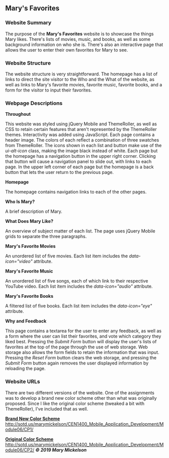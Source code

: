 ## Mary's Favorites
### Website Summary
The purpose of the **Mary's Favorites** website is to showcase the things Mary likes. There's lists of movies, music, and books, as well as some background information on who she is. There's also an interactive page that allows the user to enter their own favorites for Mary to see.
### Website Structure
The website structure is very straightforward. The homepage has a list of links to direct the site visitor to the Who and the What of the website, as well as links to Mary's favorite movies, favorite music, favorite books, and a form for the visitor to input their favorites.
### Webpage Descriptions
**Throughout**

This website was styled using jQuery Mobile and ThemeRoller, as well as CSS to retain certain features that aren't represented by the ThemeRoller themes. Interactivity was added using JavaScript.
Each page contains a header image. The colors of each reflect a combination of three swatches from ThemeRoller.
The icons shown in each list and button make use of the _ui-alt-icon_ class, making the image black instead of white.
Each page but the homepage has a navigation button in the upper right corner. Clicking that button will cause a navigation panel to slide out, with links to each page. In the upper left corner of each page but the homepage is a back button that lets the user return to the previous page.

**Homepage**

The homepage contains navigation links to each of the other pages.

**Who Is Mary?**

A brief description of Mary. 

**What Does Mary Like?**

An overview of subject matter of each list. The page uses jQuery Mobile grids to separate the three paragraphs.

**Mary's Favorite Movies**

An unordered list of five movies. Each list item includes the _data-icon="video"_ attribute.

**Mary's Favorite Music**

An unordered list of five songs, each of which link to their respective YouTube video. Each list item includes the _data-icon="audio"_ attribute.

**Mary's Favorite Books**

A filtered list of five books. Each list item includes the _data-icon="eye"_ attribute.

**Why and Feedback**

This page contains a textarea for the user to enter any feedback, as well as a form where the user can list their favorites, and vote which category they liked best. Pressing the _Submit Form_ button will display the user's lists of favorites at the top of the page through the use of web storage. Web storage also allows the form fields to retain the information that was input. Pressing the _Reset Form_ button clears the web storage, and pressing the _Submit Form_ button again removes the user displayed information by reloading the page. 

### Website URLs
There are two different versions of the website. One of the assignments was to develop a brand new color scheme other than what was originally proposed. Since I like the original color scheme (tweaked a bit with ThemeRoller), I've included that as well.

[**Brand New Color Scheme**](http://sotd.us/marymickelson/CEN1400_Mobile_Application_Development/Module06/CP1/)
http://sotd.us/marymickelson/CEN1400_Mobile_Application_Development/Module06/CP1/

[**Original Color Scheme**](http://sotd.us/marymickelson/CEN1400_Mobile_Application_Development/Module06/CP2/)
http://sotd.us/marymickelson/CEN1400_Mobile_Application_Development/Module06/CP2/
_**&copy; 2019 Mary Mickelson**_
